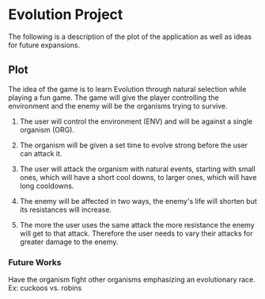 # Evolution Project
The following is a description of the plot of the application as well as ideas for future expansions.
## Plot
The idea of the game is to learn Evolution through natural selection while playing a fun game. 
The game will give the player controlling the environment and the enemy will be the organisms trying to survive.

1. The user will control the environment (ENV) and will be against a single organism (ORG). 

2. The organism will be given a set time to evolve strong before the user can attack it.
3. The user will attack the organism with natural events, starting with small ones, which will have a short cool downs, to larger ones, which will have long cooldowns. 
4. The enemy will be affected in two ways, the enemy's life will shorten but its resistances will increase. 
5. The more the user uses the same attack the more resistance the enemy will get to that attack. Therefore the user needs to vary their attacks for greater damage to the enemy. 




### Future Works
Have the organism fight other organisms emphasizing an evolutionary race. Ex: cuckoos vs. robins
